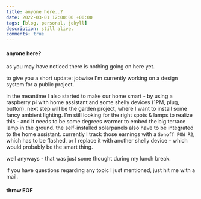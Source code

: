 ```yaml
---
title: anyone here..?
date: 2022-03-01 12:00:00 +00:00
tags: [blog, personal, jekyll]
description: still alive.
comments: true
---
```


#### anyone here?

as you may have noticed there is nothing going on here yet.

to give you a short update: jobwise I'm currently working on a design system for a public project.

in the meantime I also started to make our home smart - by using a raspberry pi with home assistant and some shelly devices (1PM, plug, button). next step will be the garden project, where I want to install some fancy ambient lighting. I'm still looking for the right spots & lamps to realize this - and it needs to be some degrees warmer to embed the big terrace lamp in the ground.
the self-installed solarpanels also have to be integrated to the home assistant. currently I track those earnings with a <code>Sonoff POW R2</code>, which has to be flashed, or I replace it with another shelly device - which would probably be the smart thing.

well anyways - that was just some thought during my lunch break.

if you have questions regarding any topic I just mentioned, just hit me with a mail.

#### throw EOF
